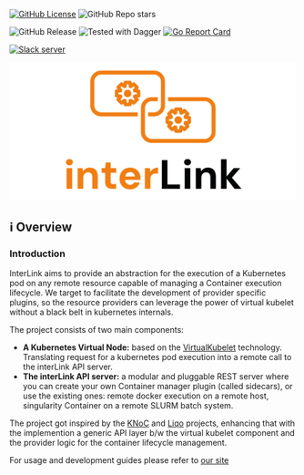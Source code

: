 [![GitHub License](https://img.shields.io/github/license/interlink-hq/interlink)](https://img.shields.io/github/license/interlink-hq/interlink)
![GitHub Repo stars](https://img.shields.io/github/stars/interlink-hq/interlink)

![GitHub Release](https://img.shields.io/github/v/release/interlink-hq/interlink)
![Tested with Dagger](https://img.shields.io/badge/tested_with_dagger-v0.13.3-green)
[![Go Report Card](https://goreportcard.com/badge/github.com/interlink-hq/interlink)](https://goreportcard.com/report/github.com/interlink-hq/interlink)

[![Slack server](https://img.shields.io/badge/slack_server-8A2BE2?link=https%3A%2F%2Fjoin.slack.com%2Ft%2Fintertwin%2Fshared_invite%2Fzt-2cs67h9wz-2DFQ6EiSQGS1vlbbbJHctA)](https://join.slack.com/t/intertwin/shared_invite/zt-2cs67h9wz-2DFQ6EiSQGS1vlbbbJHctA)

![Interlink logo](./docs/static/img/interlink_logo.png)

## :information_source: Overview

### Introduction

InterLink aims to provide an abstraction for the execution of a Kubernetes pod
on any remote resource capable of managing a Container execution lifecycle. We
target to facilitate the development of provider specific plugins, so the
resource providers can leverage the power of virtual kubelet without a black
belt in kubernetes internals.

The project consists of two main components:

- **A Kubernetes Virtual Node:** based on the
  [VirtualKubelet](https://virtual-kubelet.io/) technology. Translating request
  for a kubernetes pod execution into a remote call to the interLink API server.
- **The interLink API server:** a modular and pluggable REST server where you
  can create your own Container manager plugin (called sidecars), or use the
  existing ones: remote docker execution on a remote host, singularity Container
  on a remote SLURM batch system.

The project got inspired by the [KNoC](https://github.com/CARV-ICS-FORTH/knoc)
and [Liqo](https://github.com/liqotech/liqo/tree/master) projects, enhancing
that with the implemention a generic API layer b/w the virtual kubelet component
and the provider logic for the container lifecycle management.

For usage and development guides please refer to
[our site](https://interlink-hq.github.io/interLink/)
